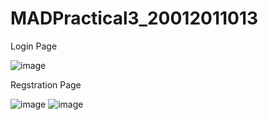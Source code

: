 # MADPractical3_20012011013

Login Page

![image](https://user-images.githubusercontent.com/98973295/188283763-14202084-6526-4d95-ab37-8249a1078317.png)

Regstration Page

![image](https://user-images.githubusercontent.com/98973295/188283775-5b917bcd-b7d4-420e-932f-29d8f8d894d7.png)
![image](https://user-images.githubusercontent.com/98973295/188284106-8637c505-c4c1-4ea7-b5ea-dc85dceb0c4c.png)

